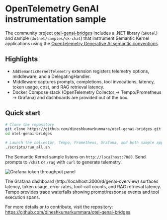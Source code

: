 # OpenTelemetry GenAI instrumentation sample

The community project [otel-genai-bridges](https://github.com/dineshkumarkummara/otel-genai-bridges) includes a .NET library (`SkOtel`) and sample (`dotnet/samples/sk-chat`) that instrument Semantic Kernel applications using the [OpenTelemetry Generative AI semantic conventions](https://github.com/open-telemetry/semantic-conventions/tree/main/docs/gen-ai).

## Highlights

- `AddSemanticKernelTelemetry` extension registers telemetry options, middleware, and a DelegatingHandler.
- Middleware captures prompts, completions, tool invocations, latency, token usage, cost, and RAG retrieval latency.
- Docker Compose stack (OpenTelemetry Collector → Tempo/Prometheus → Grafana) and dashboards are provided out of the box.

## Quick start

```bash
# Clone the repository
git clone https://github.com/dineshkumarkummara/otel-genai-bridges.git
cd otel-genai-bridges

# Launch the collector, Tempo, Prometheus, Grafana, and both sample apps
./scripts/run_all.sh
```

The Semantic Kernel sample listens on `http://localhost:7080`. Send prompts to `/chat` or `/rag` with `curl` to generate telemetry.

![Grafana token throughput panel](https://github.com/dineshkumarkummara/otel-genai-bridges/raw/main/docs/screenshots/grafana-tokens.png)

The Grafana dashboard (http://localhost:3000/d/genai-overview) surfaces latency, token usage, error rates, tool-call counts, and RAG retrieval latency. Tempo provides trace waterfalls showing prompt/response events and tool execution spans.

For more details or to contribute, visit the repository: https://github.com/dineshkumarkummara/otel-genai-bridges.
